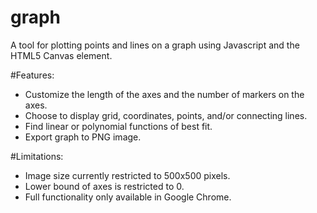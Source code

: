 graph
=====

A tool for plotting points and lines on a graph using Javascript and the HTML5 Canvas element.

#Features:
* Customize the length of the axes and the number of markers on the axes.
* Choose to display grid, coordinates, points, and/or connecting lines.
* Find linear or polynomial functions of best fit.
* Export graph to PNG image.

#Limitations:
* Image size currently restricted to 500x500 pixels.
* Lower bound of axes is restricted to 0.
* Full functionality only available in Google Chrome.